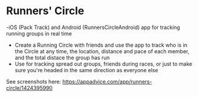 # Runners' Circle
-iOS (Pack Track) and Android (RunnersCircleAndroid) app for tracking running groups in real time
- Create a Running Circle with friends and use the app to track who is in the Circle at any time, the location, distance and pace of each member, and the total distace the group has run
- Use for tracking spread out groups, friends during races, or just to make sure you're headed in the same direction as everyone else

See screenshots here: https://appadvice.com/app/runners-circle/1424395990
